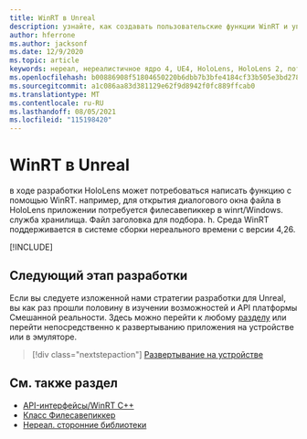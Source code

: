 ```yaml
---
title: WinRT в Unreal
description: узнайте, как создавать пользовательские функции WinRT и управлять ими в нереальных приложениях смешанной реальности для устройств HoloLens.
author: hferrone
ms.author: jacksonf
ms.date: 12/9/2020
ms.topic: article
keywords: нереал, нереалистичное ядро 4, UE4, HoloLens, HoloLens 2, потоковая передача, удаленное взаимодействие, смешанная реальность, разработка, начало работы, функции, новый проект, эмулятор, документация, руководства, функции, голограммы, разработка игр, гарнитура смешанной реальности, гарнитура windows mixed reality, гарнитура виртуальной реальности, WinRT, DLL
ms.openlocfilehash: b00886908f51804650220b6dbb7b3bfe4184cf33b505e3bd278327d1669c5067
ms.sourcegitcommit: a1c086aa83d381129e62f9d8942f0fc889ffcab0
ms.translationtype: MT
ms.contentlocale: ru-RU
ms.lasthandoff: 08/05/2021
ms.locfileid: "115198420"
---
```

# <a name="winrt-in-unreal"></a>WinRT в Unreal

в ходе разработки HoloLens может потребоваться написать функцию с помощью WinRT. например, для открытия диалогового окна файла в HoloLens приложении потребуется филесавепиккер в winrt/Windows. служба хранилища. Файл заголовка для подбора. h. Среда WinRT поддерживается в системе сборки нереального времени с версии 4,26.

[!INCLUDE[](includes/tabs-winRT.md)]

## <a name="next-development-checkpoint"></a>Следующий этап разработки

Если вы следуете изложенной нами стратегии разработки для Unreal, вы как раз прошли половину в изучении возможностей и API платформы Смешанной реальности. Здесь можно перейти к любому [разделу](unreal-development-overview.md#3-advanced-features) или перейти непосредственно к развертыванию приложения на устройстве или в эмуляторе.

> [!div class="nextstepaction"]
> [Развертывание на устройстве](unreal-deploying.md)

## <a name="see-also"></a>См. также раздел

* [API-интерфейсы/WinRT C++](/windows/uwp/cpp-and-winrt-apis/)
* [Класс Филесавепиккер](/uwp/api/Windows.Storage.Pickers.FileSavePicker) 
* [Нереал. сторонние библиотеки](https://docs.unrealengine.com/Programming/BuildTools/UnrealBuildTool/ThirdPartyLibraries/index.html)